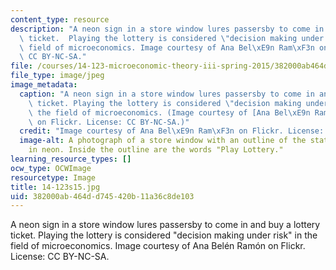 ```yaml
---
content_type: resource
description: "A neon sign in a store window lures passersby to come in and buy a lottery\
  \ ticket.  Playing the lottery is considered \"decision making under risk\" in the\
  \ field of microeconomics. Image courtesy of Ana Bel\xE9n Ram\xF3n on Flickr. License:\
  \ CC BY-NC-SA."
file: /courses/14-123-microeconomic-theory-iii-spring-2015/382000ab464dd745420b11a36c8de103_14-123s15.jpg
file_type: image/jpeg
image_metadata:
  caption: "A neon sign in a store window lures passersby to come in and buy a lottery\
    \ ticket. Playing the lottery is considered \"decision making under risk\" in\
    \ the field of microeconomics. (Image courtesy of [Ana Bel\xE9n Ram\xF3n](https://www.flickr.com/photos/missha/2330916657/)\
    \ on Flickr. License: CC BY-NC-SA.)"
  credit: "Image courtesy of Ana Bel\xE9n Ram\xF3n on Flickr. License: CC BY-NC-SA."
  image-alt: A photograph of a store window with an outline of the state of Texas
    in neon. Inside the outline are the words "Play Lottery."
learning_resource_types: []
ocw_type: OCWImage
resourcetype: Image
title: 14-123s15.jpg
uid: 382000ab-464d-d745-420b-11a36c8de103
---
```

A neon sign in a store window lures passersby to come in and buy a lottery ticket.  Playing the lottery is considered "decision making under risk" in the field of microeconomics. Image courtesy of Ana Belén Ramón on Flickr. License: CC BY-NC-SA.


